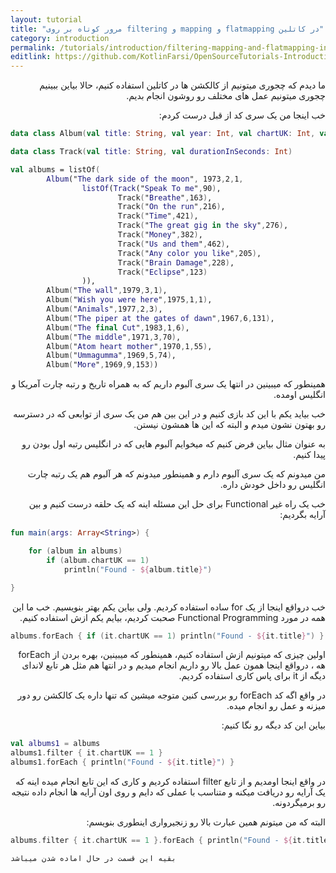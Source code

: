 ```yaml
---
layout: tutorial
title: "مرور کوتاه بر روی filtering و mapping و flatmapping در کاتلین"
category: introduction
permalink: /tutorials/introduction/filtering-mapping-and-flatmapping-in-kotlin/
editlink: https://github.com/KotlinFarsi/OpenSourceTutorials-Introduction/edit/master/src/filtering-mapping-and-flatmapping-in-kotlin/README.md
---
```



<div dir="rtl" markdown="1">



ما دیدم که چجوری میتونیم از کالکشن ها در کاتلین استفاده کنیم، حالا بیاین ببینیم چجوری میتونیم عمل های مختلف رو روشون انجام بدیم.

خب اینجا من یک سری کد از قبل درست کردم:

</div>

```kotlin
data class Album(val title: String, val year: Int, val chartUK: Int, val chartUS: Int, val tracks: List<Track> = listOf())

data class Track(val title: String, val durationInSeconds: Int)

val albums = listOf(
        Album("The dark side of the moon", 1973,2,1,
                listOf(Track("Speak To me",90),
                        Track("Breathe",163),
                        Track("On the run",216),
                        Track("Time",421),
                        Track("The great gig in the sky",276),
                        Track("Money",382),
                        Track("Us and them",462),
                        Track("Any color you like",205),
                        Track("Brain Damage",228),
                        Track("Eclipse",123)
                )),
        Album("The wall",1979,3,1),
        Album("Wish you were here",1975,1,1),
        Album("Animals",1977,2,3),
        Album("The piper at the gates of dawn",1967,6,131),
        Album("The final Cut",1983,1,6),
        Album("The middle",1971,3,70),
        Album("Atom heart mother",1970,1,55),
        Album("Ummagumma",1969,5,74),
        Album("More",1969,9,153))
```

<div dir="rtl" markdown="1">

همینطور که میبینین در انتها یک سری آلبوم داریم که به همراه تاریخ و رتبه چارت آمریکا و انگلیس اومده.

خب بیاید یکم با این کد بازی کنیم و در این بین هم من یک سری از توابعی که در دسترسه رو بهتون نشون میدم و البته که این ها همشون نیستن.

به عنوان مثال بیاین فرض کنیم که میخوایم آلبوم هایی که در انگلیس رتبه اول بودن رو پیدا کنیم.

من میدونم که یک سری آلبوم دارم و همینطور میدونم که هر آلبوم هم یک رتبه چارت انگلیس رو داخل خودش داره.

خب یک راه غیر Functional برای حل این مسئله اینه که یک حلقه درست کنیم و بین آرایه بگردیم:

</div>

```kotlin
fun main(args: Array<String>) {

    for (album in albums)
        if (album.chartUK == 1)
            println("Found - ${album.title}")

}
```

<div dir="rtl" markdown="1">

خب درواقع اینجا از یک for ساده استفاده کردیم. ولی بیاین یکم بهتر بنویسیم. خب ما این همه در مورد Functional Programming صحبت کردیم، بیایم یکم ازش استفاده کنیم.

</div>

```kotlin
albums.forEach { if (it.chartUK == 1) println("Found - ${it.title}") }
```

<div dir="rtl" markdown="1">

اولین چیزی که میتونیم ازش استفاده کنیم، همینطور که میبینین، بهره بردن از forEach هه ، درواقع اینجا همون عمل بالا رو داریم انجام میدیم و در انتها هم مثل هر تابع لاندای دیگه از it برای پاس کاری استفاده کردیم.

در واقع اگه کد forEach رو بررسی کنین متوجه میشین که تنها داره یک کالکشن رو دور میزنه و عمل رو انجام میده.

بیاین این کد دیگه رو نگا کنیم:

</div>


```kotlin
val albums1 = albums
albums1.filter { it.chartUK == 1 }
albums1.forEach { println("Found - ${it.title}") }
```

<div dir="rtl" markdown="1">

در واقع اینجا اومدیم و از تابع filter استفاده کردیم و کاری که این تابع انجام میده اینه که یک آرایه رو دریافت میکنه و متناسب با عملی که دایم و روی اون آرایه ها انجام داده نتیجه رو برمیگردونه.

البته که من میتونم همین عبارت بالا رو زنجیرواری اینطوری بنویسم:

</div>

```kotlin
albums.filter { it.chartUK == 1 }.forEach { println("Found - ${it.title}") }
```

    بقیه این قسمت در حال اماده شدن میباشد
